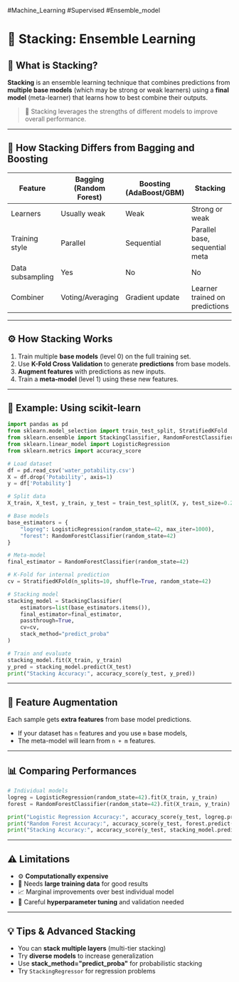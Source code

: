 #Machine_Learning 
#Supervised
#Ensemble_model
# 🧠 Stacking: Ensemble Learning

## 📌 What is Stacking?

**Stacking** is an ensemble learning technique that combines predictions from **multiple base models** (which may be strong or weak learners) using a **final model** (meta-learner) that learns how to best combine their outputs.

> 🎯 Stacking leverages the strengths of different models to improve overall performance.

---

## 🔁 How Stacking Differs from Bagging and Boosting

| Feature               | Bagging (Random Forest) | Boosting (AdaBoost/GBM) | Stacking                   |
|------------------------|--------------------------|--------------------------|----------------------------|
| Learners               | Usually weak             | Weak                    | Strong or weak            |
| Training style         | Parallel                 | Sequential               | Parallel base, sequential meta |
| Data subsampling       | Yes                      | No                       | No                         |
| Combiner               | Voting/Averaging         | Gradient update          | Learner trained on predictions |

---

## ⚙️ How Stacking Works

1. Train multiple **base models** (level 0) on the full training set.
2. Use **K-Fold Cross Validation** to generate **predictions** from base models.
3. **Augment features** with predictions as new inputs.
4. Train a **meta-model** (level 1) using these new features.

---

## 🧪 Example: Using scikit-learn

```python
import pandas as pd
from sklearn.model_selection import train_test_split, StratifiedKFold
from sklearn.ensemble import StackingClassifier, RandomForestClassifier
from sklearn.linear_model import LogisticRegression
from sklearn.metrics import accuracy_score

# Load dataset
df = pd.read_csv('water_potability.csv')
X = df.drop('Potability', axis=1)
y = df['Potability']

# Split data
X_train, X_test, y_train, y_test = train_test_split(X, y, test_size=0.2, random_state=42)

# Base models
base_estimators = {
    "logreg": LogisticRegression(random_state=42, max_iter=1000),
    "forest": RandomForestClassifier(random_state=42)
}

# Meta-model
final_estimator = RandomForestClassifier(random_state=42)

# K-Fold for internal prediction
cv = StratifiedKFold(n_splits=10, shuffle=True, random_state=42)

# Stacking model
stacking_model = StackingClassifier(
    estimators=list(base_estimators.items()),
    final_estimator=final_estimator,
    passthrough=True,
    cv=cv,
    stack_method="predict_proba"
)

# Train and evaluate
stacking_model.fit(X_train, y_train)
y_pred = stacking_model.predict(X_test)
print("Stacking Accuracy:", accuracy_score(y_test, y_pred))
```

---

## 🧱 Feature Augmentation

Each sample gets **extra features** from base model predictions.

- If your dataset has `n` features and you use `m` base models,
- The meta-model will learn from `n + m` features.

---

## 📊 Comparing Performances

```python
# Individual models
logreg = LogisticRegression(random_state=42).fit(X_train, y_train)
forest = RandomForestClassifier(random_state=42).fit(X_train, y_train)

print("Logistic Regression Accuracy:", accuracy_score(y_test, logreg.predict(X_test)))
print("Random Forest Accuracy:", accuracy_score(y_test, forest.predict(X_test)))
print("Stacking Accuracy:", accuracy_score(y_test, stacking_model.predict(X_test)))
```

---

## ⚠️ Limitations

- ⚙️ **Computationally expensive**
- 🔢 Needs **large training data** for good results
- 📈 Marginal improvements over best individual model
- 🔄 Careful **hyperparameter tuning** and validation needed

---

## 💡 Tips & Advanced Stacking

- You can **stack multiple layers** (multi-tier stacking)
- Try **diverse models** to increase generalization
- Use **stack_method="predict_proba"** for probabilistic stacking
- Try `StackingRegressor` for regression problems
